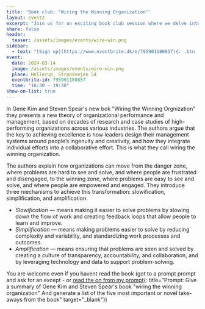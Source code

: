 ```yaml
---
title: 'Book club: "Wiring the Winning Organization"'
layout: event2
excerpt: "Join us for an exciting book club session where we delve into the thought-provoking book 'Wiring the Winning Organization' by Gene Kim and Steven Spear. Get ready to explore the secrets of successful organizations and learn how to apply their strategies in your own workplace."
share: false
header:
  teaser: /assets/images/events/wire-win.png
sidebar:
  - text: "[Sign up](https://www.eventbrite.dk/e/795901180857){: .btn .btn--success target='_blank'}"
event:
  date: 2024-03-14
  image: /assets/images/events/wire-win.png
  place: Hellerup, Strandvejen 54
  eventbrite-id: 795901180857
  time: "16:30 - 19:30"
show-on-list: true
---
```


In Gene Kim and Steven Spear's new bok "Wiring the Winning Orgnization" they presents a new theory of organizational performance and management, based on decades of research and case studies of high-performing organizations across various industries. The authors argue that the key to achieving excellence is how leaders design their management systems around people’s ingenuity and creativity, and how they integrate individual efforts into a collaborative effort. This is what they call wiring the winning
organization.

The authors explain how organizations can move from the danger zone, where problems are hard to see and
solve, and where people are frustrated and disengaged, to the winning zone, where problems are easy to see
and solve, and where people are empowered and engaged. They introduce three mechanisms to achieve this
transformation: slowification, simplification, and amplification.

- *Slowification*  — means making it easier to solve problems by slowing down the flow of work and creating
feedback loops that allow people to learn and improve.
- *Simplification* — means making problems easier to solve by reducing complexity and variability, and
standardizing work processes and outcomes.
- *Amplification* — means ensuring that problems are seen and solved by creating a culture of transparency,
accountability, and collaboration, and by leveraging technology and data to support problem-solving.

You are welcome even if you havent read the book (got to a prompt prompt and ask for an except - or [read the on from my prompt](assets/pdf/Kim-and-Spears-Wiring_the_winning_organization.pdf){: title="Prompt: Give a summary of Gene Kim and Steven Spear's book "wiring the winning organization" And generate a list of the five most important or novel take-aways from the book" target="_blank"})